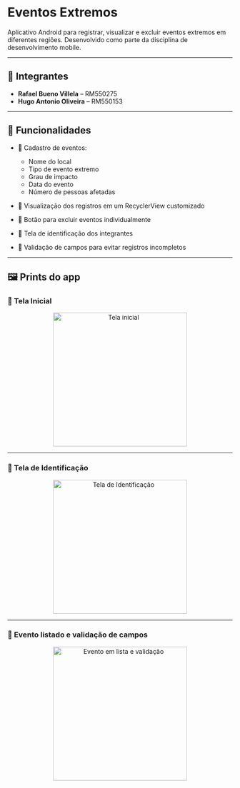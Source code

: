# Eventos Extremos

Aplicativo Android para registrar, visualizar e excluir eventos extremos em diferentes regiões. Desenvolvido como parte da disciplina de desenvolvimento mobile.

---

## 👥 Integrantes
- **Rafael Bueno Villela** – RM550275
- **Hugo Antonio Oliveira** – RM550153

---

## 📲 Funcionalidades

- 📌 Cadastro de eventos:
  - Nome do local
  - Tipo de evento extremo
  - Grau de impacto
  - Data do evento
  - Número de pessoas afetadas

- 📌 Visualização dos registros em um RecyclerView customizado

- 📌 Botão para excluir eventos individualmente

- 📌 Tela de identificação dos integrantes

- 📌 Validação de campos para evitar registros incompletos

---

## 🖼️ Prints do app

### 🔹 Tela Inicial
<p align="center">
  <img src="https://github.com/user-attachments/assets/e0d3d456-bdc0-4920-bb1b-fb6104869a37" alt="Tela inicial" width="300"/>
</p>

---

### 🔹 Tela de Identificação
<p align="center">
  <img src="https://github.com/user-attachments/assets/a61f0c46-8ba4-4a68-9224-fe809a799dde" alt="Tela de Identificação" width="300"/>
</p>

---

### 🔹 Evento listado e validação de campos
<p align="center">
  <img src="https://github.com/user-attachments/assets/e1c63b93-2a4c-4e96-82ea-afd06304b28b" alt="Evento em lista e validação" width="300"/>
</p>
